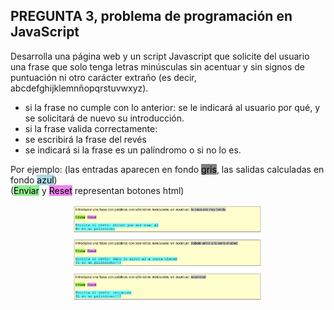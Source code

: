 ## PREGUNTA 3, problema de programación en JavaScript
Desarrolla una página web y un script Javascript que solicite del usuario una frase que solo tenga letras minúsculas sin acentuar y sin signos de puntuación ni otro carácter extraño (es decir, abcdefghijklemnñopqrstuvwxyz).
* si la frase no cumple con lo anterior: se le indicará al usuario por qué, y se solicitará de nuevo su introducción.
* si la frase valida correctamente:
* se escribirá la frase del revés
* se indicará si la frase es un palíndromo o si no lo es.

Por ejemplo: (las entradas aparecen en fondo <font style = "background-color:grey; color: black">gris</font>, las salidas calculadas en fondo <font style = "background-color:lightblue; color: black">azul</font>)  
(<font style = "background-color: lightgreen; color: black">Enviar</font> y <font style = "background-color:violet; color: black">Reset</font> representan botones html)

<div align = center><img src="https://github.com/AlbaGonzalezPereira/daw_dwec/blob/main/exame2ev/pregunta3/img/imaxe.JPG" alt="Palíndromo" style = "width: 60%"></div>
